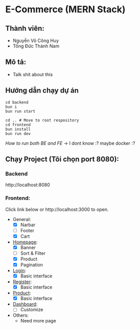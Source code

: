 # E-Commerce (MERN Stack)

## Thành viên:

- Nguyễn Võ Công Huy
- Tống Đức Thành Nam

## Mô tả:

- Talk shit about this

## Hướng dẫn chạy dự án

```
cd backend
bun i
bun run start
```

```
cd .. # Move to root respository
cd frontend
bun install
bun run dev
```

*How to run both BE and FE*
-> I dont know :? maybe docker :?

## Chạy Project (Tôi chọn port 8080):

### Backend

http://localhost:8080

### Frontend:
Click link below or http://localhost:3000 to open.

- General:
    - [x] Narbar
    - [ ] Footer
    - [x] Cart
- [Homepage](http://localhost:3000):
    - [x] Banner
    - [ ] Sort & Filter
    - [x] Product
    - [x] Pagination
- [Login](http://localhost:3000/login):
    - [x] Basic interface
- [Register](http://localhost:3000/register):
    - [x] Basic interface
- [Product](http://localhost:3000/product):
    - [x] Basic interface
- [Dashboard](http://localhost:3000/dashboard):
    - [ ] Customize
- Others:
    - Need more page
